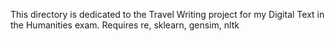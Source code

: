 This directory is dedicated to the Travel Writing project for my Digital Text in the Humanities exam.
Requires re, sklearn, gensim, nltk
